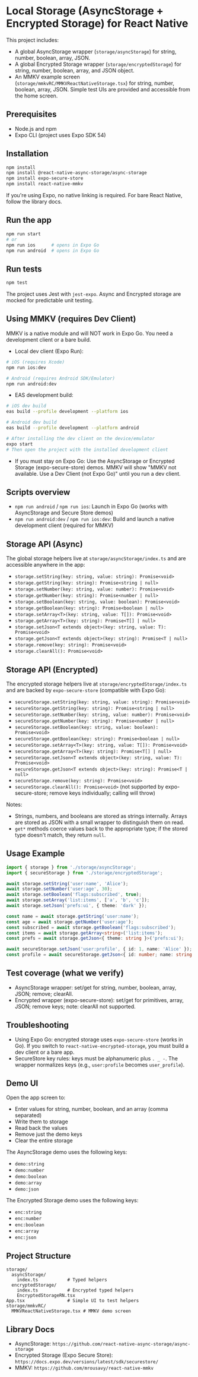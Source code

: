# Local Storage (AsyncStorage + Encrypted Storage) for React Native

This project includes:
- A global AsyncStorage wrapper (`storage/asyncStorage`) for string, number, boolean, array, JSON.
- A global Encrypted Storage wrapper (`storage/encryptedStorage`) for string, number, boolean, array, and JSON object.
- An MMKV example screen (`storage/mmkvRC/MMKVReactNativeStorage.tsx`) for string, number, boolean, array, JSON.
Simple test UIs are provided and accessible from the home screen.

## Prerequisites

- Node.js and npm
- Expo CLI (project uses Expo SDK 54)

## Installation

```bash
npm install
npm install @react-native-async-storage/async-storage
npm install expo-secure-store
npm install react-native-mmkv
```

If you're using Expo, no native linking is required. For bare React Native, follow the library docs.

## Run the app

```bash
npm run start
# or
npm run ios      # opens in Expo Go
npm run android  # opens in Expo Go
```

## Run tests

```bash
npm test
```

The project uses Jest with `jest-expo`. Async and Encrypted storage are mocked for predictable unit testing.

## Using MMKV (requires Dev Client)

MMKV is a native module and will NOT work in Expo Go. You need a development client or a bare build.

- Local dev client (Expo Run):

```bash
# iOS (requires Xcode)
npm run ios:dev

# Android (requires Android SDK/Emulator)
npm run android:dev
```

- EAS development build:

```bash
# iOS dev build
eas build --profile development --platform ios

# Android dev build
eas build --profile development --platform android

# After installing the dev client on the device/emulator
expo start
# Then open the project with the installed development client
```

- If you must stay on Expo Go: Use the AsyncStorage or Encrypted Storage (expo-secure-store) demos. MMKV will show "MMKV not available. Use a Dev Client (not Expo Go)" until you run a dev client.

## Scripts overview

- `npm run android` / `npm run ios`: Launch in Expo Go (works with AsyncStorage and Secure Store demos)
- `npm run android:dev` / `npm run ios:dev`: Build and launch a native development client (required for MMKV)

## Storage API (Async)

The global storage helpers live at `storage/asyncStorage/index.ts` and are accessible anywhere in the app:

- `storage.setString(key: string, value: string): Promise<void>`
- `storage.getString(key: string): Promise<string | null>`
- `storage.setNumber(key: string, value: number): Promise<void>`
- `storage.getNumber(key: string): Promise<number | null>`
- `storage.setBoolean(key: string, value: boolean): Promise<void>`
- `storage.getBoolean(key: string): Promise<boolean | null>`
- `storage.setArray<T>(key: string, value: T[]): Promise<void>`
- `storage.getArray<T>(key: string): Promise<T[] | null>`
- `storage.setJson<T extends object>(key: string, value: T): Promise<void>`
- `storage.getJson<T extends object>(key: string): Promise<T | null>`
- `storage.remove(key: string): Promise<void>`
- `storage.clearAll(): Promise<void>`

## Storage API (Encrypted)

The encrypted storage helpers live at `storage/encryptedStorage/index.ts` and are backed by `expo-secure-store` (compatible with Expo Go):

- `secureStorage.setString(key: string, value: string): Promise<void>`
- `secureStorage.getString(key: string): Promise<string | null>`
- `secureStorage.setNumber(key: string, value: number): Promise<void>`
- `secureStorage.getNumber(key: string): Promise<number | null>`
- `secureStorage.setBoolean(key: string, value: boolean): Promise<void>`
- `secureStorage.getBoolean(key: string): Promise<boolean | null>`
- `secureStorage.setArray<T>(key: string, value: T[]): Promise<void>`
- `secureStorage.getArray<T>(key: string): Promise<T[] | null>`
- `secureStorage.setJson<T extends object>(key: string, value: T): Promise<void>`
- `secureStorage.getJson<T extends object>(key: string): Promise<T | null>`
- `secureStorage.remove(key: string): Promise<void>`
- `secureStorage.clearAll(): Promise<void>` (not supported by expo-secure-store; remove keys individually; calling will throw)

Notes:
- Strings, numbers, and booleans are stored as strings internally. Arrays are stored as JSON with a small wrapper to distinguish them on read.
- `get*` methods coerce values back to the appropriate type; if the stored type doesn't match, they return `null`.

## Usage Example

```ts
import { storage } from './storage/asyncStorage';
import { secureStorage } from './storage/encryptedStorage';

await storage.setString('user:name', 'Alice');
await storage.setNumber('user:age', 30);
await storage.setBoolean('flags:subscribed', true);
await storage.setArray('list:items', ['a', 'b', 'c']);
await storage.setJson('prefs:ui', { theme: 'dark' });

const name = await storage.getString('user:name');
const age = await storage.getNumber('user:age');
const subscribed = await storage.getBoolean('flags:subscribed');
const items = await storage.getArray<string>('list:items');
const prefs = await storage.getJson<{ theme: string }>('prefs:ui');

await secureStorage.setJson('user:profile', { id: 1, name: 'Alice' });
const profile = await secureStorage.getJson<{ id: number; name: string }>('user:profile');
```

## Test coverage (what we verify)

- AsyncStorage wrapper: set/get for string, number, boolean, array, JSON; remove; clearAll.
- Encrypted wrapper (expo-secure-store): set/get for primitives, array, JSON; remove keys; note: clearAll not supported.

## Troubleshooting

- Using Expo Go: encrypted storage uses `expo-secure-store` (works in Go). If you switch to `react-native-encrypted-storage`, you must build a dev client or a bare app.
- SecureStore key rules: keys must be alphanumeric plus `. _ -`. The wrapper normalizes keys (e.g., `user:profile` becomes `user_profile`).

## Demo UI

Open the app screen to:
- Enter values for string, number, boolean, and an array (comma separated)
- Write them to storage
- Read back the values
- Remove just the demo keys
- Clear the entire storage

The AsyncStorage demo uses the following keys:
- `demo:string`
- `demo:number`
- `demo:boolean`
- `demo:array`
- `demo:json`

The Encrypted Storage demo uses the following keys:
- `enc:string`
- `enc:number`
- `enc:boolean`
- `enc:array`
- `enc:json`

## Project Structure

```
storage/
  asyncStorage/
    index.ts           # Typed helpers
  encryptedStorage/
    index.ts           # Encrypted typed helpers
    EncryptedStorageRN.tsx
App.tsx                # Simple UI to test helpers
storage/mmkvRC/
  MMKVReactNativeStorage.tsx # MMKV demo screen
```

## Library Docs

- AsyncStorage: `https://github.com/react-native-async-storage/async-storage`
- Encrypted Storage (Expo Secure Store): `https://docs.expo.dev/versions/latest/sdk/securestore/`
- MMKV: `https://github.com/mrousavy/react-native-mmkv`


